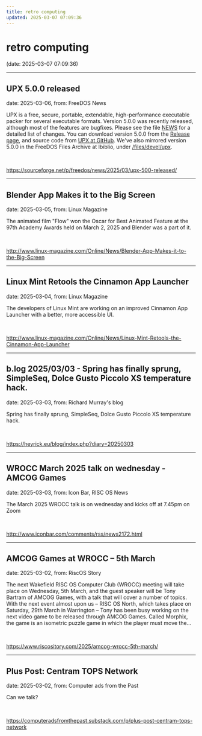 ```yaml
---
title: retro computing
updated: 2025-03-07 07:09:36
---
```


# retro computing

(date: 2025-03-07 07:09:36)

---

## UPX 5.0.0 released

date: 2025-03-06, from: FreeDOS News

<div class="markdown_content"><p>UPX is a free, secure, portable, extendable, high-performance executable packer for several executable formats. Version 5.0.0 was recently released, although most of the features are bugfixes. Please see the file <a class="" href="https://github.com/upx/upx/blob/master/NEWS" rel="nofollow">NEWS</a> for a detailed list of changes. You can download version 5.0.0 from the <a class="" href="https://github.com/upx/upx/releases/tag/v5.0.0" rel="nofollow">Release page</a>, and source code from <a class="" href="https://github.com/upx/upx" rel="nofollow">UPX at GitHub</a>. We've also mirrored version 5.0.0 in the FreeDOS Files Archive at Ibiblio, under <a class="" href="https://www.ibiblio.org/pub/micro/pc-stuff/freedos/files/devel/upx/5.0.0/" rel="nofollow">/files/devel/upx</a>.</p></div> 

<br> 

<https://sourceforge.net/p/freedos/news/2025/03/upx-500-released/>

---

## Blender App Makes it to the Big Screen

date: 2025-03-05, from: Linux Magazine

<p>The animated film &quot;Flow&quot; won the Oscar for Best Animated Feature at the 97th Academy Awards held on March 2, 2025 and Blender was a part of it.</p> 

<br> 

<http://www.linux-magazine.com/Online/News/Blender-App-Makes-it-to-the-Big-Screen>

---

## Linux Mint Retools the Cinnamon App Launcher

date: 2025-03-04, from: Linux Magazine

<p>The developers of Linux Mint are working on an improved Cinnamon App Launcher with a better, more accessible UI.</p> 

<br> 

<http://www.linux-magazine.com/Online/News/Linux-Mint-Retools-the-Cinnamon-App-Launcher>

---

## b.log 2025/03/03 - Spring has finally sprung, SimpleSeq, Dolce Gusto Piccolo XS temperature hack.

date: 2025-03-03, from: Richard Murray's blog

Spring has finally sprung, SimpleSeq, Dolce Gusto Piccolo XS temperature hack. 

<br> 

<https://heyrick.eu/blog/index.php?diary=20250303>

---

## WROCC March 2025 talk on wednesday -  AMCOG Games

date: 2025-03-03, from: Icon Bar, RISC OS News

The March 2025 WROCC talk is on wednesday and kicks off at 7.45pm on Zoom 

<br> 

<http://www.iconbar.com/comments/rss/news2172.html>

---

## AMCOG Games at WROCC – 5th March

date: 2025-03-02, from: RiscOS Story

The next Wakefield RISC OS Computer Club (WROCC) meeting will take place on Wednesday, 5th March, and the guest speaker will be Tony Bartram of AMCOG Games, with a talk that will cover a number of topics. With the next event almost upon us &#8211; RISC OS North, which takes place on Saturday, 29th March in Warrington &#8211; Tony has been busy working on the next video game to be released through AMCOG Games. Called Morphix, the game is an isometric puzzle game in which the player must move the&#8230; 

<br> 

<https://www.riscository.com/2025/amcog-wrocc-5th-march/>

---

## Plus Post: Centram TOPS Network

date: 2025-03-02, from: Computer ads from the Past

Can we talk? 

<br> 

<https://computeradsfromthepast.substack.com/p/plus-post-centram-tops-network>

